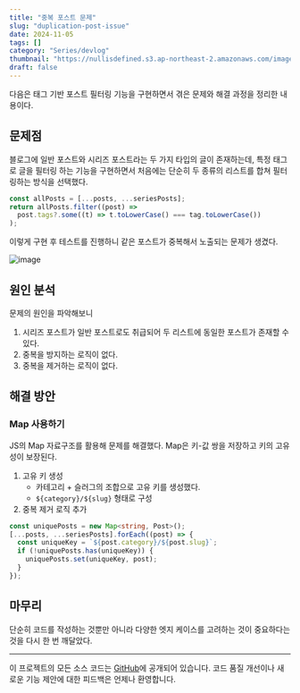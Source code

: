 ```yaml
---
title: "중복 포스트 문제"
slug: "duplication-post-issue"
date: 2024-11-05
tags: []
category: "Series/devlog"
thumbnail: "https://nullisdefined.s3.ap-northeast-2.amazonaws.com/images/969b1081b4857711adbc2a75bc3fc45f.png"
draft: false
---
```

다음은 태그 기반 포스트 필터링 기능을 구현하면서 겪은 문제와 해결 과정을 정리한 내용이다.

## 문제점
블로그에 일반 포스트와 시리즈 포스트라는 두 가지 타입의 글이 존재하는데, 특정 태그로 글을 필터링 하는 기능을 구현하면서 처음에는 단순히 두 종류의 리스트를 합쳐 필터링하는 방식을 선택했다.

```ts
const allPosts = [...posts, ...seriesPosts];
return allPosts.filter((post) =>
  post.tags?.some((t) => t.toLowerCase() === tag.toLowerCase())
);
```

이렇게 구현 후 테스트를 진행하니 같은 포스트가 중복해서 노출되는 문제가 생겼다.

![image](https://nullisdefined.s3.ap-northeast-2.amazonaws.com/images/969b1081b4857711adbc2a75bc3fc45f.png)

## 원인 분석
문제의 원인을 파악해보니
1. 시리즈 포스트가 일반 포스트로도 취급되어 두 리스트에 동일한 포스트가 존재할 수 있다.
2. 중복을 방지하는 로직이 없다.
3. 중복을 제거하는 로직이 없다.

## 해결 방안
### Map 사용하기
JS의 Map 자료구조를 활용해 문제를 해결했다. Map은 키-값 쌍을 저장하고 키의 고유성이 보장된다.

1. 고유 키 생성
	- 카테고리 + 슬러그의 조합으로 고유 키를 생성했다.
	- `${category}/${slug}` 형태로 구성
2. 중복 제거 로직 추가
```ts
const uniquePosts = new Map<string, Post>();
[...posts, ...seriesPosts].forEach((post) => {
  const uniqueKey = `${post.category}/${post.slug}`;
  if (!uniquePosts.has(uniqueKey)) {
    uniquePosts.set(uniqueKey, post);
  }
});
```

## 마무리
단순히 코드를 작성하는 것뿐만 아니라 다양한 엣지 케이스를 고려하는 것이 중요하다는 것을 다시 한 번 깨달았다.

---
이 프로젝트의 모든 소스 코드는 [GitHub](https://github.com/nullisdefined/next-devlog)에 공개되어 있습니다. 코드 품질 개선이나 새로운 기능 제안에 대한 피드백은 언제나 환영합니다.